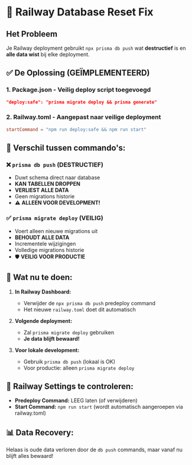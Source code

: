 # 🚨 Railway Database Reset Fix

## Het Probleem
Je Railway deployment gebruikt `npx prisma db push` wat **destructief** is en **alle data wist** bij elke deployment.

## ✅ De Oplossing (GEÏMPLEMENTEERD)

### 1. Package.json - Veilig deploy script toegevoegd
```json
"deploy:safe": "prisma migrate deploy && prisma generate"
```

### 2. Railway.toml - Aangepast naar veilige deployment
```toml
startCommand = "npm run deploy:safe && npm run start"
```

## 🔄 Verschil tussen commando's:

### ❌ `prisma db push` (DESTRUCTIEF)
- Duwt schema direct naar database
- **KAN TABELLEN DROPPEN**
- **VERLIEST ALLE DATA**
- Geen migrations historie
- ⚠️ **ALLEEN VOOR DEVELOPMENT!**

### ✅ `prisma migrate deploy` (VEILIG)
- Voert alleen nieuwe migrations uit
- **BEHOUDT ALLE DATA**
- Incrementele wijzigingen
- Volledige migrations historie
- 🛡️ **VEILIG VOOR PRODUCTIE**

## 🎯 Wat nu te doen:

1. **In Railway Dashboard:**
   - Verwijder de `npx prisma db push` predeploy command
   - Het nieuwe `railway.toml` doet dit automatisch

2. **Volgende deployment:**
   - Zal `prisma migrate deploy` gebruiken
   - **Je data blijft bewaard!**

3. **Voor lokale development:**
   - Gebruik `prisma db push` (lokaal is OK)
   - Voor productie: alleen `prisma migrate deploy`

## 🔧 Railway Settings te controleren:
- **Predeploy Command:** LEEG laten (of verwijderen)
- **Start Command:** `npm run start` (wordt automatisch aangeroepen via railway.toml)

## 📊 Data Recovery:
Helaas is oude data verloren door de `db push` commands, maar vanaf nu blijft alles bewaard!